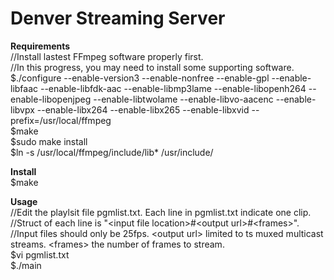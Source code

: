 # Denver Streaming Server
<b>Requirements</b><br />
//Install lastest FFmpeg software properly first.<br />
//In this progress, you may need to install some supporting software.<br />
$./configure --enable-version3 --enable-nonfree --enable-gpl --enable-libfaac --enable-libfdk-aac --enable-libmp3lame --enable-libopenh264 --enable-libopenjpeg --enable-libtwolame --enable-libvo-aacenc --enable-libvpx --enable-libx264 --enable-libx265 --enable-libxvid --prefix=/usr/local/ffmpeg<br />
$make<br />
$sudo make install<br />
$ln -s /usr/local/ffmpeg/include/lib* /usr/include/<br />

<b>Install</b><br />
$make<br />

<b>Usage</b><br />
//Edit the playlsit file pgmlist.txt. Each line in pgmlist.txt indicate one clip.<br />
//Struct of each line is &quot;&lt;input file location&gt;#&lt;output url&gt;#&lt;frames&gt;&quot;.<br />
//Input files should only be 25fps. &lt;output url&gt; limited to ts muxed multicast streams. &lt;frames&gt; the number of frames to stream.<br />
$vi pgmlist.txt<br />
$./main<br />
